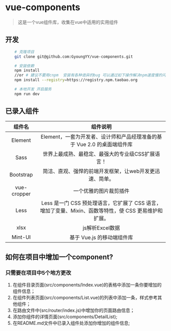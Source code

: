 # vue-components

> 这是一个vue组件库，收集在vue中适用的实用组件

## 开发
```bash
    # 克隆项目
    git clone git@github.com:GyoungYY/vue-components.git

    # 安装依赖
    npm install
    //or # 建议不要用cnpm  安装有各种诡异的bug 可以通过如下操作解决npm速度慢的问题
    npm install --registry=https://registry.npm.taobao.org

    # 本地开发 开启服务
    npm run dev
```

## 已录入组件
| 组件名      | 组件说明          |
| :----:     | :---------:      |
| Element      | Element，一套为开发者、设计师和产品经理准备的基于 Vue 2.0 的桌面端组件库 |
| Sass        | 世界上最成熟、最稳定、最强大的专业级CSS扩展语言！|
| Bootstrap       | 简洁、直观、强悍的前端开发框架，让web开发更迅速、简单。 |
| vue-cropper       | 一个优雅的图片裁剪插件 |
| Less       | Less 是一门 CSS 预处理语言，它扩展了 CSS 语言，增加了变量、Mixin、函数等特性，使 CSS 更易维护和扩展。 |
| xlsx       | js解析Excel数据 |
| Mint-UI       | 基于 Vue.js 的移动端组件库 |


## 如何在项目中增加一个component?
### 只需要在项目中5个地方更改
1. 在组件目录页面(src/components/Index.vue)的表格中添加一条你要增加的组件信息；
2. 在组件列表页面(src/components/List.vue)的列表中添加一条，样式参考其他组件；
3. 在路由文件中(src/router/index.js)中增加你的页面路由信息；
4. 添加你组件的详情页面(src/components/DetailList);
5. 在README.md文件中已录入组件处添加你增加的组件信息;
